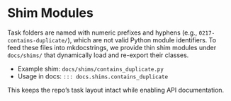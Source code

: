 # Shim Modules

Task folders are named with numeric prefixes and hyphens (e.g., `0217-contains-duplicate/`), which are not valid Python module identifiers. To feed these files into mkdocstrings, we provide thin shim modules under `docs/shims/` that dynamically load and re-export their classes.

- Example shim: `docs/shims/contains_duplicate.py`
- Usage in docs: `::: docs.shims.contains_duplicate`

This keeps the repo’s task layout intact while enabling API documentation.
